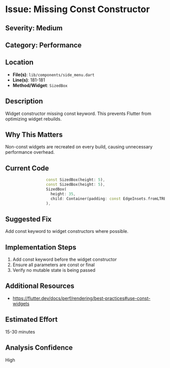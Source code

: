 # Issue: Missing Const Constructor

## Severity: Medium

## Category: Performance

## Location
- **File(s)**: `lib/components/side_menu.dart`
- **Line(s)**: 181-181
- **Method/Widget**: `SizedBox`

## Description
Widget constructor missing const keyword. This prevents Flutter from optimizing widget rebuilds.

## Why This Matters
Non-const widgets are recreated on every build, causing unnecessary performance overhead.

## Current Code
```dart
                  const SizedBox(height: 5),
                  const SizedBox(height: 5),
                  SizedBox(
                    height: 35,
                    child: Container(padding: const EdgeInsets.fromLTRB(15.0, 0.0, 15.0, 0.0), child: signOutButton(context, const Color.fromARGB(255, 174, 12, 0), "Sign Out", "signOutBtn")),
                  ),
```

## Suggested Fix
Add const keyword to widget constructors where possible.

## Implementation Steps
1. Add const keyword before the widget constructor
2. Ensure all parameters are const or final
3. Verify no mutable state is being passed

## Additional Resources
- https://flutter.dev/docs/perf/rendering/best-practices#use-const-widgets

## Estimated Effort
15-30 minutes

## Analysis Confidence
High
